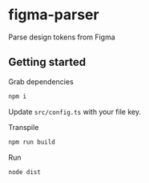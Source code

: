# figma-parser

Parse design tokens from Figma

## Getting started

Grab dependencies
```sh
npm i
```

Update `src/config.ts` with your file key.

Transpile
```sh
npm run build
```

Run
```sh
node dist
```